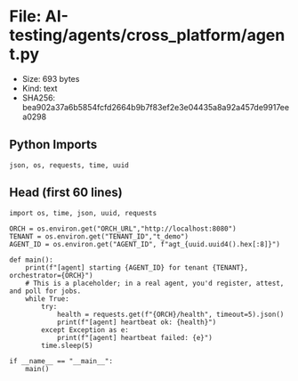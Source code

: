 # File: AI-testing/agents/cross_platform/agent.py

- Size: 693 bytes
- Kind: text
- SHA256: bea902a37a6b5854fcfd2664b9b7f83ef2e3e04435a8a92a457de9917eea0298

## Python Imports

```
json, os, requests, time, uuid
```

## Head (first 60 lines)

```
import os, time, json, uuid, requests

ORCH = os.environ.get("ORCH_URL","http://localhost:8080")
TENANT = os.environ.get("TENANT_ID","t_demo")
AGENT_ID = os.environ.get("AGENT_ID", f"agt_{uuid.uuid4().hex[:8]}")

def main():
    print(f"[agent] starting {AGENT_ID} for tenant {TENANT}, orchestrator={ORCH}")
    # This is a placeholder; in a real agent, you'd register, attest, and poll for jobs.
    while True:
        try:
            health = requests.get(f"{ORCH}/health", timeout=5).json()
            print(f"[agent] heartbeat ok: {health}")
        except Exception as e:
            print(f"[agent] heartbeat failed: {e}")
        time.sleep(5)

if __name__ == "__main__":
    main()
```

